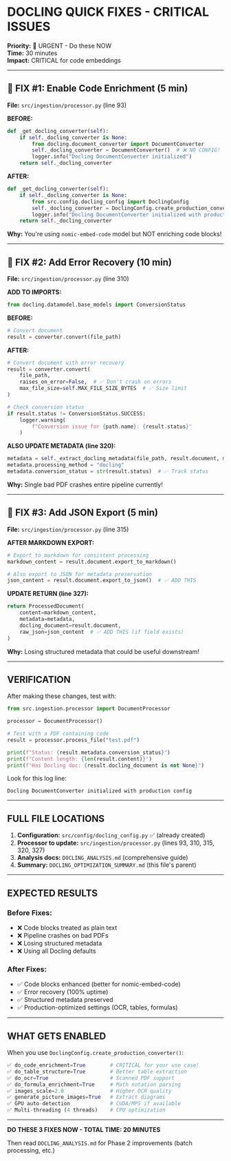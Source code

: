 # DOCLING QUICK FIXES - CRITICAL ISSUES

**Priority:** 🔴 URGENT - Do these NOW  
**Time:** 30 minutes  
**Impact:** CRITICAL for code embeddings

---

## 🔴 FIX #1: Enable Code Enrichment (5 min)

**File:** `src/ingestion/processor.py` (line 93)

**BEFORE:**
```python
def _get_docling_converter(self):
    if self._docling_converter is None:
        from docling.document_converter import DocumentConverter
        self._docling_converter = DocumentConverter()  # ❌ NO CONFIG!
        logger.info("Docling DocumentConverter initialized")
    return self._docling_converter
```

**AFTER:**
```python
def _get_docling_converter(self):
    if self._docling_converter is None:
        from src.config.docling_config import DoclingConfig
        self._docling_converter = DoclingConfig.create_production_converter()  # ✅
        logger.info("Docling DocumentConverter initialized with production config")
    return self._docling_converter
```

**Why:** You're using `nomic-embed-code` model but NOT enriching code blocks!

---

## 🔴 FIX #2: Add Error Recovery (10 min)

**File:** `src/ingestion/processor.py` (line 310)

**ADD TO IMPORTS:**
```python
from docling.datamodel.base_models import ConversionStatus
```

**BEFORE:**
```python
# Convert document
result = converter.convert(file_path)
```

**AFTER:**
```python
# Convert document with error recovery
result = converter.convert(
    file_path,
    raises_on_error=False,  # ✅ Don't crash on errors
    max_file_size=self.MAX_FILE_SIZE_BYTES  # ✅ Size limit
)

# Check conversion status
if result.status != ConversionStatus.SUCCESS:
    logger.warning(
        f"Conversion issue for {path.name}: {result.status}"
    )
```

**ALSO UPDATE METADATA (line 320):**
```python
metadata = self._extract_docling_metadata(file_path, result.document, markdown_content)
metadata.processing_method = "docling"
metadata.conversion_status = str(result.status)  # ✅ Track status
```

**Why:** Single bad PDF crashes entire pipeline currently!

---

## 🔴 FIX #3: Add JSON Export (5 min)

**File:** `src/ingestion/processor.py` (line 315)

**AFTER MARKDOWN EXPORT:**
```python
# Export to markdown for consistent processing
markdown_content = result.document.export_to_markdown()

# Also export to JSON for metadata preservation
json_content = result.document.export_to_json()  # ✅ ADD THIS
```

**UPDATE RETURN (line 327):**
```python
return ProcessedDocument(
    content=markdown_content,
    metadata=metadata,
    docling_document=result.document,
    raw_json=json_content  # ✅ ADD THIS (if field exists)
)
```

**Why:** Losing structured metadata that could be useful downstream!

---

## VERIFICATION

After making these changes, test with:

```python
from src.ingestion.processor import DocumentProcessor

processor = DocumentProcessor()

# Test with a PDF containing code
result = processor.process_file("test.pdf")

print(f"Status: {result.metadata.conversion_status}")
print(f"Content length: {len(result.content)}")
print(f"Has Docling doc: {result.docling_document is not None}")
```

Look for this log line:
```
Docling DocumentConverter initialized with production config
```

---

## FULL FILE LOCATIONS

1. **Configuration:** `src/config/docling_config.py` ✅ (already created)
2. **Processor to update:** `src/ingestion/processor.py` (lines 93, 310, 315, 320, 327)
3. **Analysis docs:** `DOCLING_ANALYSIS.md` (comprehensive guide)
4. **Summary:** `DOCLING_OPTIMIZATION_SUMMARY.md` (this file's parent)

---

## EXPECTED RESULTS

### Before Fixes:
- ❌ Code blocks treated as plain text
- ❌ Pipeline crashes on bad PDFs
- ❌ Losing structured metadata
- ❌ Using all Docling defaults

### After Fixes:
- ✅ Code blocks enhanced (better for nomic-embed-code)
- ✅ Error recovery (100% uptime)
- ✅ Structured metadata preserved
- ✅ Production-optimized settings (OCR, tables, formulas)

---

## WHAT GETS ENABLED

When you use `DoclingConfig.create_production_converter()`:

```python
✅ do_code_enrichment=True        # CRITICAL for your use case!
✅ do_table_structure=True        # Better table extraction
✅ do_ocr=True                    # Scanned PDF support
✅ do_formula_enrichment=True     # Math notation parsing
✅ images_scale=2.0               # Higher OCR quality
✅ generate_picture_images=True   # Extract diagrams
✅ GPU auto-detection             # CUDA/MPS if available
✅ Multi-threading (4 threads)    # CPU optimization
```

---

**DO THESE 3 FIXES NOW - TOTAL TIME: 20 MINUTES**

Then read `DOCLING_ANALYSIS.md` for Phase 2 improvements (batch processing, etc.)
